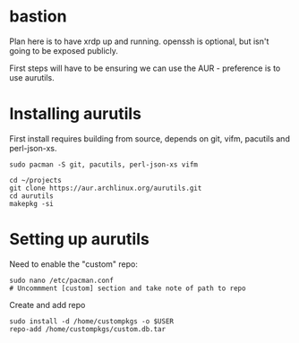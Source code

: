 # bastion

Plan here is to have xrdp up and running. openssh is optional, but isn't going to be exposed
publicly.

First steps will have to be ensuring we can use the AUR - preference is to use aurutils.

# Installing aurutils

First install requires building from source, depends on git, vifm, pacutils and perl-json-xs.

```
sudo pacman -S git, pacutils, perl-json-xs vifm

cd ~/projects
git clone https://aur.archlinux.org/aurutils.git
cd aurutils
makepkg -si
```

# Setting up aurutils

Need to enable the "custom" repo:

```
sudo nano /etc/pacman.conf
# Uncommment [custom] section and take note of path to repo
```

Create and add repo

```
sudo install -d /home/custompkgs -o $USER
repo-add /home/custompkgs/custom.db.tar
```

